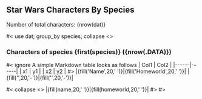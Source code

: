 ## Star Wars Characters By Species

Number of total characters: {nrow(dat)}

#< use dat; group_by species; collapse <<newline>>

### Characters of species {first(species)} ({nrow(.DATA)})

#< ignore
A simple Markdown table looks as follows
| Col1 | Col2 |
|------|------|
| x1   | y1   |
| x2   | y2   |
#>
|{fill('Name',20,' ')}|{fill('Homeworld',20,' ')}|
|{fill('',20,'-')}|{fill('',20,'-')}|

#< collapse <<newline>>
|{fill(name,20,' ')}|{fill(homeworld,20,' ')}|
#>
#>

